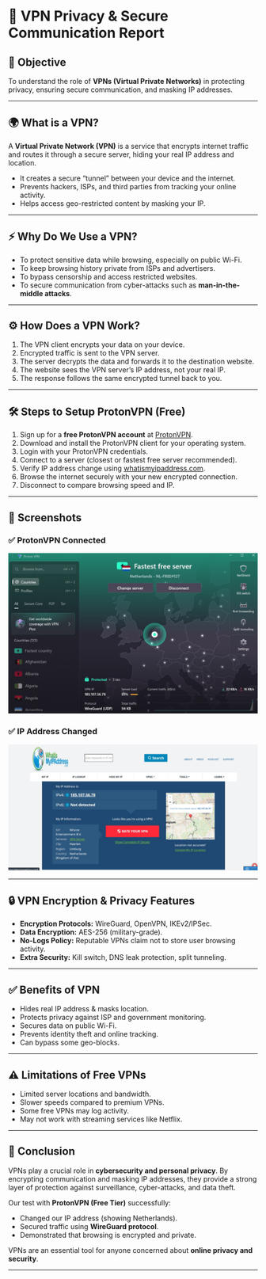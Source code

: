 # 🔐 VPN Privacy & Secure Communication Report

## 📌 Objective
To understand the role of **VPNs (Virtual Private Networks)** in protecting privacy, ensuring secure communication, and masking IP addresses.  

---

## 🌍 What is a VPN?
A **Virtual Private Network (VPN)** is a service that encrypts internet traffic and routes it through a secure server, hiding your real IP address and location.  

- It creates a secure “tunnel” between your device and the internet.  
- Prevents hackers, ISPs, and third parties from tracking your online activity.  
- Helps access geo-restricted content by masking your IP.  

---

## ⚡ Why Do We Use a VPN?
- To protect sensitive data while browsing, especially on public Wi-Fi.  
- To keep browsing history private from ISPs and advertisers.  
- To bypass censorship and access restricted websites.  
- To secure communication from cyber-attacks such as **man-in-the-middle attacks**.  

---

## ⚙️ How Does a VPN Work?
1. The VPN client encrypts your data on your device.  
2. Encrypted traffic is sent to the VPN server.  
3. The server decrypts the data and forwards it to the destination website.  
4. The website sees the VPN server’s IP address, not your real IP.  
5. The response follows the same encrypted tunnel back to you.  

---

## 🛠️ Steps to Setup ProtonVPN (Free)
1. Sign up for a **free ProtonVPN account** at [ProtonVPN](https://protonvpn.com).  
2. Download and install the ProtonVPN client for your operating system.  
3. Login with your ProtonVPN credentials.  
4. Connect to a server (closest or fastest free server recommended).  
5. Verify IP address change using [whatismyipaddress.com](https://whatismyipaddress.com).  
6. Browse the internet securely with your new encrypted connection.  
7. Disconnect to compare browsing speed and IP.  

---

## 📸 Screenshots

### ✅ ProtonVPN Connected
![ProtonVPN Screenshot](./screenshots/protonvpn-connected.jpg)

### ✅ IP Address Changed
![Changed IP Screenshot](./screenshots/ip-check.jpg)

---

## 🔒 VPN Encryption & Privacy Features
- **Encryption Protocols:** WireGuard, OpenVPN, IKEv2/IPSec.  
- **Data Encryption:** AES-256 (military-grade).  
- **No-Logs Policy:** Reputable VPNs claim not to store user browsing activity.  
- **Extra Security:** Kill switch, DNS leak protection, split tunneling.  

---

## ✅ Benefits of VPN
- Hides real IP address & masks location.  
- Protects privacy against ISP and government monitoring.  
- Secures data on public Wi-Fi.  
- Prevents identity theft and online tracking.  
- Can bypass some geo-blocks.  

---

## ⚠️ Limitations of Free VPNs
- Limited server locations and bandwidth.  
- Slower speeds compared to premium VPNs.  
- Some free VPNs may log activity.  
- May not work with streaming services like Netflix.  

---

## 📝 Conclusion
VPNs play a crucial role in **cybersecurity and personal privacy**. By encrypting communication and masking IP addresses, they provide a strong layer of protection against surveillance, cyber-attacks, and data theft.  

Our test with **ProtonVPN (Free Tier)** successfully:  
- Changed our IP address (showing Netherlands).  
- Secured traffic using **WireGuard protocol**.  
- Demonstrated that browsing is encrypted and private.  

VPNs are an essential tool for anyone concerned about **online privacy and security**.

---
